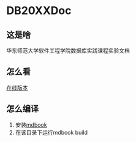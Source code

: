 # DB20XXDoc

## 这是啥

华东师范大学软件工程学院数据库实践课程实验文档

## 怎么看

[在线版本](https://db20xx.github.io/DB20XXDoc/)

## 怎么编译

1. 安装[mdbook](https://github.com/rust-lang/mdBook)
2. 在该目录下运行mdbook build
